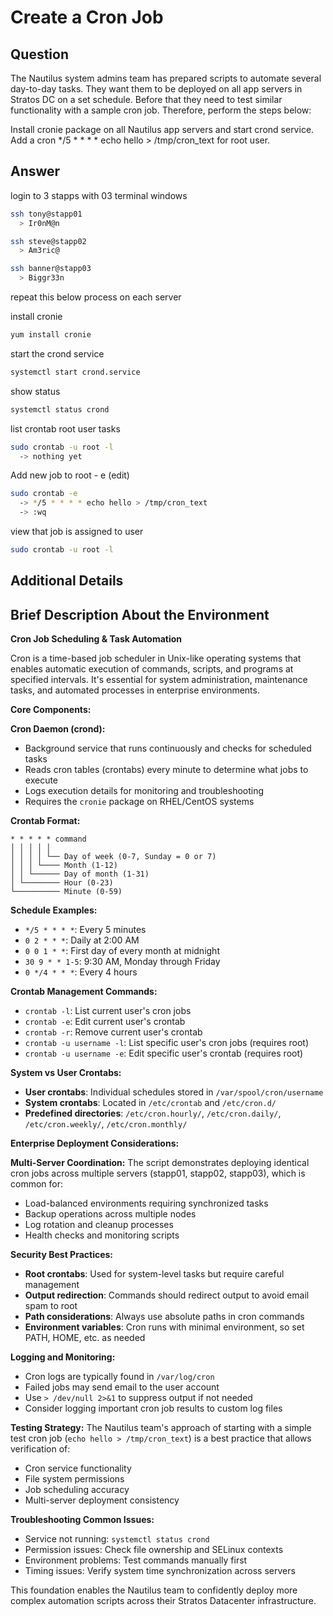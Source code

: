 # Create a Cron Job

## Question

The Nautilus system admins team has prepared scripts to automate several day-to-day tasks. They want them to be deployed on all app servers in Stratos DC on a set schedule. Before that they need to test similar functionality with a sample cron job. Therefore, perform the steps below:

Install cronie package on all Nautilus app servers and start crond service. Add a cron */5 * * * * echo hello > /tmp/cron_text for root user.

## Answer

login to 3 stapps with 03 terminal windows
```bash
ssh tony@stapp01
  > Ir0nM@n
```

```bash
ssh steve@stapp02
  > Am3ric@
```

```bash
ssh banner@stapp03
  > Biggr33n
```

repeat this below process on each server

install cronie
```bash
yum install cronie
```

start the crond service
```bash
systemctl start crond.service
```

show status
```bash
systemctl status crond
```

list crontab root user tasks
```bash
sudo crontab -u root -l
  -> nothing yet
```

Add new job to root - e (edit)
```bash
sudo crontab -e
  -> */5 * * * * echo hello > /tmp/cron_text
  -> :wq
```

view that job is assigned to user
```bash
sudo crontab -u root -l
```

## Additional Details

## Brief Description About the Environment

**Cron Job Scheduling & Task Automation**

Cron is a time-based job scheduler in Unix-like operating systems that enables automatic execution of commands, scripts, and programs at specified intervals. It's essential for system administration, maintenance tasks, and automated processes in enterprise environments.

**Core Components:**

**Cron Daemon (crond):**
- Background service that runs continuously and checks for scheduled tasks
- Reads cron tables (crontabs) every minute to determine what jobs to execute
- Logs execution details for monitoring and troubleshooting
- Requires the `cronie` package on RHEL/CentOS systems

**Crontab Format:**
```
* * * * * command
│ │ │ │ │
│ │ │ │ └── Day of week (0-7, Sunday = 0 or 7)
│ │ │ └──── Month (1-12)
│ │ └────── Day of month (1-31)
│ └──────── Hour (0-23)
└────────── Minute (0-59)
```

**Schedule Examples:**
- `*/5 * * * *`: Every 5 minutes
- `0 2 * * *`: Daily at 2:00 AM
- `0 0 1 * *`: First day of every month at midnight
- `30 9 * * 1-5`: 9:30 AM, Monday through Friday
- `0 */4 * * *`: Every 4 hours

**Crontab Management Commands:**
- `crontab -l`: List current user's cron jobs
- `crontab -e`: Edit current user's crontab
- `crontab -r`: Remove current user's crontab
- `crontab -u username -l`: List specific user's cron jobs (requires root)
- `crontab -u username -e`: Edit specific user's crontab (requires root)

**System vs User Crontabs:**
- **User crontabs**: Individual schedules stored in `/var/spool/cron/username`
- **System crontabs**: Located in `/etc/crontab` and `/etc/cron.d/`
- **Predefined directories**: `/etc/cron.hourly/`, `/etc/cron.daily/`, `/etc/cron.weekly/`, `/etc/cron.monthly/`

**Enterprise Deployment Considerations:**

**Multi-Server Coordination:**
The script demonstrates deploying identical cron jobs across multiple servers (stapp01, stapp02, stapp03), which is common for:
- Load-balanced environments requiring synchronized tasks
- Backup operations across multiple nodes
- Log rotation and cleanup processes
- Health checks and monitoring scripts

**Security Best Practices:**
- **Root crontabs**: Used for system-level tasks but require careful management
- **Output redirection**: Commands should redirect output to avoid email spam to root
- **Path considerations**: Always use absolute paths in cron commands
- **Environment variables**: Cron runs with minimal environment, so set PATH, HOME, etc. as needed

**Logging and Monitoring:**
- Cron logs are typically found in `/var/log/cron`
- Failed jobs may send email to the user account
- Use `> /dev/null 2>&1` to suppress output if not needed
- Consider logging important cron job results to custom log files

**Testing Strategy:**
The Nautilus team's approach of starting with a simple test cron job (`echo hello > /tmp/cron_text`) is a best practice that allows verification of:
- Cron service functionality
- File system permissions
- Job scheduling accuracy
- Multi-server deployment consistency

**Troubleshooting Common Issues:**
- Service not running: `systemctl status crond`
- Permission issues: Check file ownership and SELinux contexts
- Environment problems: Test commands manually first
- Timing issues: Verify system time synchronization across servers

This foundation enables the Nautilus team to confidently deploy more complex automation scripts across their Stratos Datacenter infrastructure.
